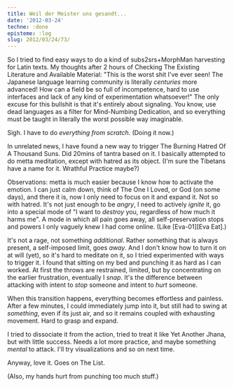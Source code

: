 ```yaml
---
title: Weil der Meister uns gesandt...
date: '2012-03-24'
techne: :done
episteme: :log
slug: 2012/03/24/73/
---
```


So I tried to find easy ways to do a kind of subs2srs+MorphMan harvesting for Latin texts. My thoughts after 2 hours of Checking The Existing Literature and Available Material: "This is the worst shit I've ever seen! The Japanese language learning community is literally *centuries* more advanced! How can a field be so full of incompetence, hard to use interfaces and lack of any kind of experimentation whatsoever!" The only excuse for this bullshit is that it's entirely about signaling. You know, use dead languages as a filter for Mind-Numbing Dedication, and so everything must be taught in literally the worst possible way imaginable.

Sigh. I have to do *everything from scratch*. (Doing it now.)

In unrelated news, I have found a new way to trigger The Burning Hatred Of A Thousand Suns. Did 20mins of tantra based on it. I basically attempted to do metta meditation, except with hatred as its object. (I'm sure the Tibetans have a name for it. Wrathful Practice maybe?) 

Observations: metta is much easier because I know how to activate the emotion. I can just calm down, think of The One I Loved, or God (on some days), and there it is, now I only need to focus on it and expand it. Not so with hatred. It's not just enough to be *angry*, I need to actively *ignite* it, go into a special mode of "I want to *destroy* you, regardless of how much it harms me". A mode in which all pain goes away, all self-preservation stops and powers I only vaguely knew I had come online. (Like [Eva-01][Eva Eat].) 

It's not a rage, not something *additional*. Rather something that is always present, a self-imposed limit, goes *away*. And I don't know how to turn it on at will (yet), so it's hard to meditate on it, so I tried experimented with ways to trigger it. I found that sitting on my bed and punching it as hard as I can worked. At first the throws are restrained, limited, but by concentrating on the earlier frustration, eventually I *snap*. It's the difference between attacking with intent to *stop* someone and intent to *hurt* someone. 

When this transition happens, everything becomes effortless and painless. After a few minutes, I could immediately jump into it, but still had to swing at *something*, even if its just air, and so it remains coupled with exhausting movement. Hard to grasp and expand.

I tried to dissociate it from the action, tried to treat it like Yet Another Jhana, but with little success. Needs a lot more practice, and maybe something *mental* to attack. I'll try visualizations and so on next time.

Anyway, love it. Goes on The List.

(Also, my hands hurt from punching too much stuff.)
